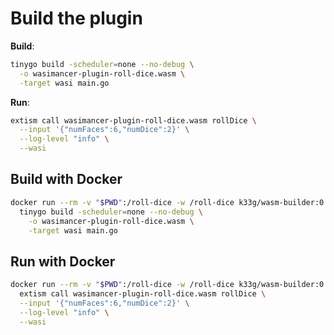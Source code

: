 # Build the plugin

**Build**:
```bash
tinygo build -scheduler=none --no-debug \
  -o wasimancer-plugin-roll-dice.wasm \
  -target wasi main.go
```

**Run**:
```bash
extism call wasimancer-plugin-roll-dice.wasm rollDice \
  --input '{"numFaces":6,"numDice":2}' \
  --log-level "info" \
  --wasi
```

## Build with Docker

```bash
docker run --rm -v "$PWD":/roll-dice -w /roll-dice k33g/wasm-builder:0.0.5 \
  tinygo build -scheduler=none --no-debug \
    -o wasimancer-plugin-roll-dice.wasm \
    -target wasi main.go
```

## Run with Docker

```bash
docker run --rm -v "$PWD":/roll-dice -w /roll-dice k33g/wasm-builder:0.0.5 \
  extism call wasimancer-plugin-roll-dice.wasm rollDice \
  --input '{"numFaces":6,"numDice":2}' \
  --log-level "info" \
  --wasi
```
